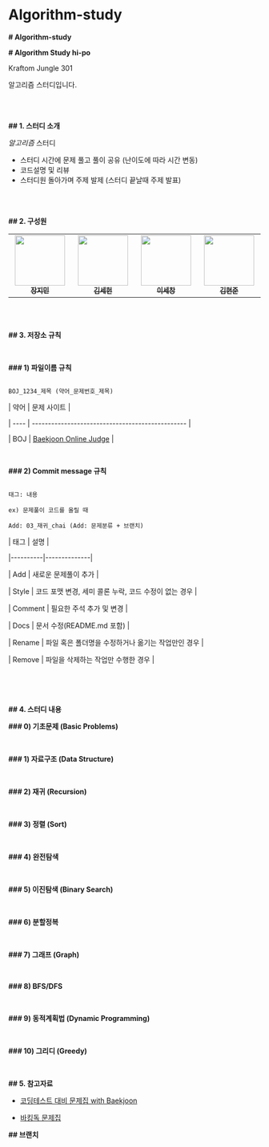# Algorithm-study
**# Algorithm-study**

**# Algorithm Study hi-po**

Kraftom Jungle 301 <br/>

알고리즘 스터디입니다.

<br/>

<br/>

**## 1. 스터디 소개**

*_알고리즘_* 스터디<br/>

- 스터디 시간에 문제 풀고 풀이 공유 (난이도에 따라 시간 변동)
- 코드설명 및 리뷰
- 스터디원 돌아가며 주제 발제 (스터디 끝날때 주제 발표)

<br/>

<br/>

**## 2. 구성원**

<table>

<tr>

<td align="center"><a href="https://github.com/mingdul"><img src="https://avatars.githubusercontent.com/mingdul" width="100px;" alt=""/><sub><b>장지민</b></sub></a><br /></td>

<td align="center"><a href=https://github.com/NewOld21><img src="https://avatars.githubusercontent.com/NewOld21" width="100px;" alt=""/><sub><b>김세헌</b></sub></a><br /></td>

<td align="center"><a href="https://github.com/SECHANG1412"><img src="https://avatars.githubusercontent.com/SECHANG1412" width="100px;" alt=""/><sub><b>이세창</b></sub></a><br /></td>

<td align="center"><a href="https://github.com/hjun813"><img src="https://avatars.githubusercontent.com/hjun813" width="100px;" alt=""/><sub><b>김현준</b></sub></a><br /></td>

</tr>

</table>

<br/>

<br/>

**## 3. 저장소 규칙**

<br/>

**### 1) 파일이름 규칙**

```

BOJ_1234_제목 (약어_문제번호_제목)

```

| 약어 | 문제 사이트                                      |

| ---- | ------------------------------------------------ |

| BOJ  | [Baekjoon Online Judge](https://www.acmicpc.net) |

<br/>

**### 2) Commit message 규칙**

```

태그: 내용

ex) 문제풀이 코드를 올릴 때

Add: 03_재귀_chai (Add: 문제분류 + 브랜치)

```

| 태그 |  설명 |

|----------|--------------|

| Add | 새로운 문제풀이 추가 |

| Style | 코드 포맷 변경, 세미 콜론 누락, 코드 수정이 없는 경우 |

| Comment | 필요한 주석 추가 및 변경 |

| Docs | 문서 수정(README.md 포함) |

| Rename | 파일 혹은 폴더명을 수정하거나 옮기는 작업만인 경우 |

| Remove | 파일을 삭제하는 작업만 수행한 경우 |

<br/>

<br/>

<br/>

**## 4. 스터디 내용**

**### 0) 기초문제 (Basic Problems)**

<br/>

**### 1) 자료구조 (Data Structure)**

<br/>

**### 2) 재귀 (Recursion)**

<br/>

**### 3) 정렬 (Sort)**

<br/>

**### 4) 완전탐색**

<br/>

**### 5) 이진탐색 (Binary Search)**

<br/>

**### 6) 분할정복**

<br/>

**### 7) 그래프 (Graph)**

<br/>

**### 8) BFS/DFS**

<br/>

**### 9) 동적계획법 (Dynamic Programming)**

<br/>

**### 10) 그리디 (Greedy)**

<br/>

**## 5. 참고자료**

- [코딩테스트 대비 문제집 with Baekjoon](https://github.com/tony9402/baekjoon)

- [바킹독 문제집](https://github.com/encrypted-def/basic-algo-lecture/blob/master/workbook.md)

**## 브랜치**